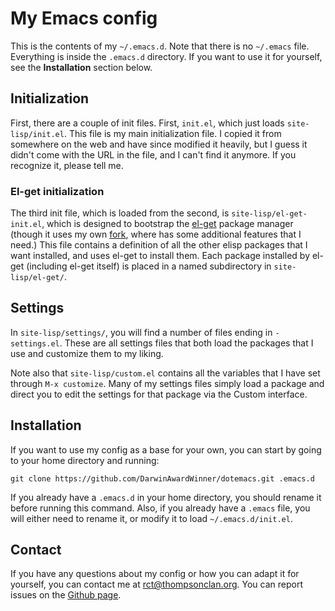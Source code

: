 # My Emacs config

This is the contents of my `~/.emacs.d`. Note that there is no
`~/.emacs` file. Everything is inside the `.emacs.d` directory. If you
want to use it for yourself, see the **Installation** section below.

## Initialization

First, there are a couple of init files. First, `init.el`, which just
loads `site-lisp/init.el`. This file is my main initialization file. I
copied it from somewhere on the web and have since modified it
heavily, but I guess it didn't come with the URL in the file, and I
can't find it anymore. If you recognize it, please tell me.

### El-get initialization

The third init file, which is loaded from the second, is
`site-lisp/el-get-init.el`, which is designed to bootstrap the
[el-get](https://github.com/dimitri/el-get) package manager (though it
uses my own [fork](https://github.com/DarwinAwardWinner/el-get), where
has some additional features that I need.) This file contains a
definition of all the other elisp packages that I want installed, and
uses el-get to install them. Each package installed by el-get
(including el-get itself) is placed in a named subdirectory in
`site-lisp/el-get/`.

## Settings

In `site-lisp/settings/`, you will find a number of files ending in
`-settings.el`. These are all settings files that both load the
packages that I use and customize them to my liking.

Note also that `site-lisp/custom.el` contains all the variables that I
have set through `M-x customize`. Many of my settings files simply
load a package and direct you to edit the settings for that package
via the Custom interface.

## Installation

If you want to use my config as a base for your own, you can start by going to your home directory and running:

    git clone https://github.com/DarwinAwardWinner/dotemacs.git .emacs.d
    
If you already have a `.emacs.d` in your home directory, you should rename it before running this command. Also, if you already have a `.emacs` file, you will either need to rename it, or modify it to load `~/.emacs.d/init.el`.

## Contact

If you have any questions about my config or how you can adapt it for
yourself, you can contact me at rct@thompsonclan.org. You can report
issues on the
[Github page](https://github.com/DarwinAwardWinner/dotemacs/issues).
